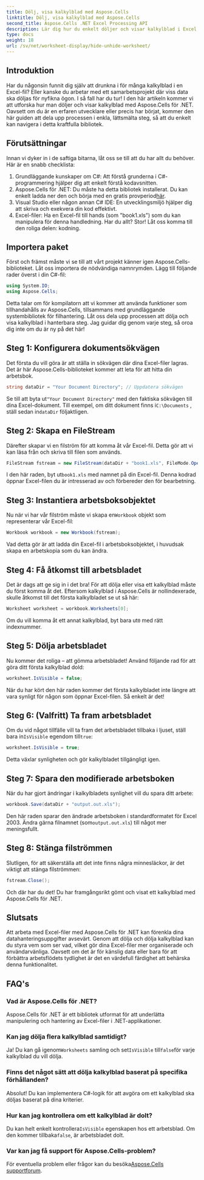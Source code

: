 ```yaml
---
title: Dölj, visa kalkylblad med Aspose.Cells
linktitle: Dölj, visa kalkylblad med Aspose.Cells
second_title: Aspose.Cells .NET Excel Processing API
description: Lär dig hur du enkelt döljer och visar kalkylblad i Excel med Aspose.Cells för .NET. En steg-för-steg-guide fylld med tips och insikter.
type: docs
weight: 18
url: /sv/net/worksheet-display/hide-unhide-worksheet/
---
```

## Introduktion
Har du någonsin funnit dig själv att drunkna i för många kalkylblad i en Excel-fil? Eller kanske du arbetar med ett samarbetsprojekt där viss data ska döljas för nyfikna ögon. I så fall har du tur! I den här artikeln kommer vi att utforska hur man döljer och visar kalkylblad med Aspose.Cells för .NET. Oavsett om du är en erfaren utvecklare eller precis har börjat, kommer den här guiden att dela upp processen i enkla, lättsmälta steg, så att du enkelt kan navigera i detta kraftfulla bibliotek.
## Förutsättningar
Innan vi dyker in i de saftiga bitarna, låt oss se till att du har allt du behöver. Här är en snabb checklista:
1. Grundläggande kunskaper om C#: Att förstå grunderna i C#-programmering hjälper dig att enkelt förstå kodavsnitten.
2.  Aspose.Cells för .NET: Du måste ha detta bibliotek installerat. Du kan enkelt ladda ner den och börja med en gratis provperiod[här](https://releases.aspose.com/).
3. Visual Studio eller någon annan C# IDE: En utvecklingsmiljö hjälper dig att skriva och exekvera din kod effektivt.
4. Excel-filer: Ha en Excel-fil till hands (som "book1.xls") som du kan manipulera för denna handledning.
Har du allt? Stor! Låt oss komma till den roliga delen: kodning.
## Importera paket
Först och främst måste vi se till att vårt projekt känner igen Aspose.Cells-biblioteket. Låt oss importera de nödvändiga namnrymden. Lägg till följande rader överst i din C#-fil:
```csharp
using System.IO;
using Aspose.Cells;
```
Detta talar om för kompilatorn att vi kommer att använda funktioner som tillhandahålls av Aspose.Cells, tillsammans med grundläggande systembibliotek för filhantering.
Låt oss dela upp processen att dölja och visa kalkylblad i hanterbara steg. Jag guidar dig genom varje steg, så oroa dig inte om du är ny på det här!
## Steg 1: Konfigurera dokumentsökvägen
Det första du vill göra är att ställa in sökvägen där dina Excel-filer lagras. Det är här Aspose.Cells-biblioteket kommer att leta för att hitta din arbetsbok.
```csharp
string dataDir = "Your Document Directory"; // Uppdatera sökvägen
```
 Se till att byta ut`"Your Document Directory"` med den faktiska sökvägen till dina Excel-dokument. Till exempel, om ditt dokument finns i`C:\Documents` , ställ sedan in`dataDir` följaktligen.
## Steg 2: Skapa en FileStream
Därefter skapar vi en filström för att komma åt vår Excel-fil. Detta gör att vi kan läsa från och skriva till filen som används.
```csharp
FileStream fstream = new FileStream(dataDir + "book1.xls", FileMode.Open);
```
 I den här raden, byt ut`book1.xls` med namnet på din Excel-fil. Denna kodrad öppnar Excel-filen du är intresserad av och förbereder den för bearbetning.
## Steg 3: Instantiera arbetsboksobjektet
 Nu när vi har vår filström måste vi skapa en`Workbook` objekt som representerar vår Excel-fil:
```csharp
Workbook workbook = new Workbook(fstream);
```
Vad detta gör är att ladda din Excel-fil i arbetsboksobjektet, i huvudsak skapa en arbetskopia som du kan ändra.
## Steg 4: Få åtkomst till arbetsbladet
Det är dags att ge sig in i det bra! För att dölja eller visa ett kalkylblad måste du först komma åt det. Eftersom kalkylblad i Aspose.Cells är nollindexerade, skulle åtkomst till det första kalkylbladet se ut så här:
```csharp
Worksheet worksheet = workbook.Worksheets[0];
```
 Om du vill komma åt ett annat kalkylblad, byt bara ut`0` med rätt indexnummer.
## Steg 5: Dölja arbetsbladet
Nu kommer det roliga – att gömma arbetsbladet! Använd följande rad för att göra ditt första kalkylblad dold:
```csharp
worksheet.IsVisible = false;
```
När du har kört den här raden kommer det första kalkylbladet inte längre att vara synligt för någon som öppnar Excel-filen. Så enkelt är det!
## Steg 6: (Valfritt) Ta fram arbetsbladet
 Om du vid något tillfälle vill ta fram det arbetsbladet tillbaka i ljuset, ställ bara in`IsVisible` egendom till`true`:
```csharp
worksheet.IsVisible = true;
```
Detta växlar synligheten och gör kalkylbladet tillgängligt igen.
## Steg 7: Spara den modifierade arbetsboken
När du har gjort ändringar i kalkylbladets synlighet vill du spara ditt arbete:
```csharp
workbook.Save(dataDir + "output.out.xls");
```
 Den här raden sparar den ändrade arbetsboken i standardformatet för Excel 2003. Ändra gärna filnamnet (som`output.out.xls`) till något mer meningsfullt.
## Steg 8: Stänga filströmmen
Slutligen, för att säkerställa att det inte finns några minnesläckor, är det viktigt att stänga filströmmen:
```csharp
fstream.Close();
```
Och där har du det! Du har framgångsrikt gömt och visat ett kalkylblad med Aspose.Cells för .NET.
## Slutsats
Att arbeta med Excel-filer med Aspose.Cells för .NET kan förenkla dina datahanteringsuppgifter avsevärt. Genom att dölja och dölja kalkylblad kan du styra vem som ser vad, vilket gör dina Excel-filer mer organiserade och användarvänliga. Oavsett om det är för känslig data eller bara för att förbättra arbetsflödets tydlighet är det en värdefull färdighet att behärska denna funktionalitet.
## FAQ's
### Vad är Aspose.Cells för .NET?
Aspose.Cells för .NET är ett bibliotek utformat för att underlätta manipulering och hantering av Excel-filer i .NET-applikationer.
### Kan jag dölja flera kalkylblad samtidigt?
 Ja! Du kan gå igenom`Worksheets` samling och set`IsVisible` till`false`för varje kalkylblad du vill dölja.
### Finns det något sätt att dölja kalkylblad baserat på specifika förhållanden?
Absolut! Du kan implementera C#-logik för att avgöra om ett kalkylblad ska döljas baserat på dina kriterier.
### Hur kan jag kontrollera om ett kalkylblad är dolt?
 Du kan helt enkelt kontrollera`IsVisible` egenskapen hos ett arbetsblad. Om den kommer tillbaka`false`, är arbetsbladet dolt.
### Var kan jag få support för Aspose.Cells-problem?
 För eventuella problem eller frågor kan du besöka[Aspose.Cells supportforum](https://forum.aspose.com/c/cells/9).